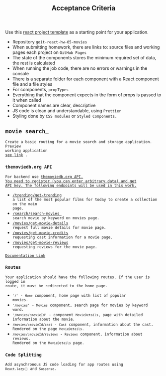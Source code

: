 <article><div class="theme-doc-markdown markdown"><header><h1>Acceptance Criteria</h1></header><p>Use this <a href="https://github.com/ goitacademy/react-homework-template#readme" target="_blank" rel="noopener noreferrer">react project template</a> as a starting point for your application.</p><ul><li>Repository <code created >goit-react-hw-05-movies</code></li><li>When submitting homework, there are links to: source files and working pages
each project on <code>GitHub Pages</code></li><li>The state of the components stores the minimum required set of data,
the rest is calculated</li><li>When running the job code, there are no errors or warnings in the console</li><li>There is a separate folder for each component with a React component file and a file
styles</li><li>For components, <code>propTypes</code></li><li>Everything that the component expects in the form of props is passed to it when called</li><li>Component names are clear, descriptive </li><li>JS code is clean and understandable, using <code>Prettier</code></li><li>Styling done by <code>CSS modules</code> or <code>Styled Components</ code>.</li></ul><h2 class="anchor anchorWithHideOnScrollNavbar_WYt5" id="movie search">movie search<a class="hash-link" href="#movie search" title="Direct link to heading"> ​</a></h2><p>Create a basic routing for a movie search and storage application. Preview
working application
<a href="https://drive.google.com/file/d/1vR0hi3n1236Q5Bg4-se-8JVKD9UKSfId/view?usp=sharing" target="_blank" rel="noopener noreferrer">see link</a> .</p><h3 class="anchor anchorWithHideOnScrollNavbar_WYt5" id="api-themoviedborg">themoviedb.org API<a class="hash-link" href="#api-themoviedborg" title="Direct link to heading" >​</a></h3><p>For backend use <a href="https://www.themoviedb.org/" target="_blank" rel="noopener noreferrer">themoviedb.org API</ a>.
You need to register (you can enter arbitrary data) and get
API key. The following endpoints will be used in this work.</p><ul><li><a href="https://developers.themoviedb.org/3/trending/get-trending" target="_blank" rel="noopener noreferrer">/trending/get-trending</a>
a list of the most popular films for today to create a collection on the main
page.</li><li><a href="https://developers.themoviedb.org/3/search/search-movies" target="_blank" rel="noopener noreferrer">/search/search-movies </a>
search movie by keyword on movies page.</li><li><a href="https://developers.themoviedb.org/3/movies/get-movie-details" target="_blank" rel="noopener noreferrer">/movies/get-movie-details</a>
request full movie details for movie page.</li><li><a href="https://developers.themoviedb.org/3/movies/get-movie-credits" target="_blank" rel="noopener noreferrer">/movies/get-movie-credits</a>
requesting cast information for a movie page.</li><li><a href="https://developers.themoviedb.org/3/movies/get-movie-reviews" target="_blank" rel="noopener noreferrer">/movies/get-movie-reviews</a>
requesting reviews for the movie page.</li></ul><p><a href="https://developers.themoviedb.org/3/getting-started/introduction" target="_blank" rel="noopener noreferrer ">Documentation Link</a></p><h3 class="anchor anchorWithHideOnScrollNavbar_WYt5" id="routes">Routes<a class="hash-link" href="#routes" title="Direct link to heading ">​</a></h3><p>Your application should have the following routes. If the user is logged in
route, it must be redirected to the home page.</p><ul><li><code>&#x27;/&#x27;</code> - <code>Home</code> component, home page with list of popular
movies.</li><li><code>&#x27;/movies&#x27;</code> - <code>Movies</code> component, search page for movies by keyword
word.</li><li><code>&#x27;/movies/:movieId&#x27;</code> - component <code>MovieDetails</code>, page with detailed
information about the movie.</li><li><code>/movies/:movieId/cast</code> - <code>Cast</code> component, information about the cast.
Rendered on the page <code>MovieDetails</code>.</li><li><code>/movies/:movieId/reviews</code> - <code>Reviews</code> component, information about reviews.
Rendered on the <code>MovieDetails</code> page.</li></ul><h3 class="anchor anchorWithHideOnScrollNavbar_WYt5" id="code-splitting-code-splitting">Code Splitting<a class= "hash-link" href="#code-splitting-code-splitting" title="Direct link to heading">​</a></h3><p>Add asynchronous JS code loading for app routes using
<code>React.lazy()</code> and <code>Suspense</code>.</p></div></article>
